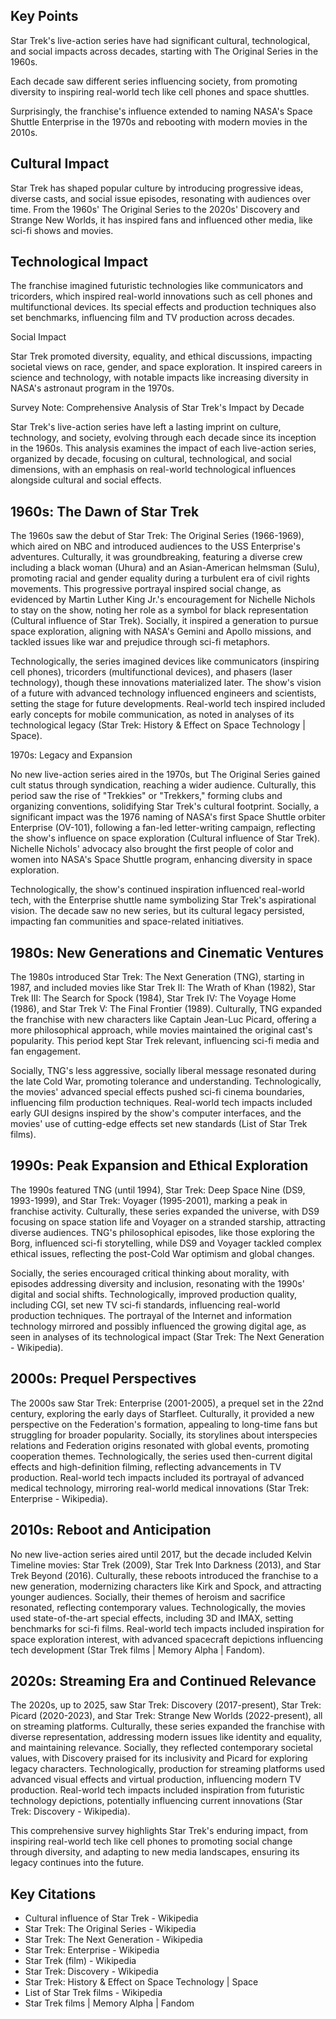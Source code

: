 ## Key Points

Star Trek's live-action series have had significant cultural, technological, and social impacts across decades, starting with The Original Series in the 1960s.

Each decade saw different series influencing society, from promoting diversity to inspiring real-world tech like cell phones and space shuttles.

Surprisingly, the franchise's influence extended to naming NASA's Space Shuttle Enterprise in the 1970s and rebooting with modern movies in the 2010s.

## Cultural Impact

Star Trek has shaped popular culture by introducing progressive ideas, diverse casts, and social issue episodes, resonating with audiences over time. From the 1960s' The Original Series to the 2020s' Discovery and Strange New Worlds, it has inspired fans and influenced other media, like sci-fi shows and movies.

## Technological Impact

The franchise imagined futuristic technologies like communicators and tricorders, which inspired real-world innovations such as cell phones and multifunctional devices. Its special effects and production techniques also set benchmarks, influencing film and TV production across decades.

Social Impact

Star Trek promoted diversity, equality, and ethical discussions, impacting societal views on race, gender, and space exploration. It inspired careers in science and technology, with notable impacts like increasing diversity in NASA's astronaut program in the 1970s.

Survey Note: Comprehensive Analysis of Star Trek's Impact by Decade

Star Trek's live-action series have left a lasting imprint on culture, technology, and society, evolving through each decade since its inception in the 1960s. This analysis examines the impact of each live-action series, organized by decade, focusing on cultural, technological, and social dimensions, with an emphasis on real-world technological influences alongside cultural and social effects.

## 1960s: The Dawn of Star Trek

The 1960s saw the debut of Star Trek: The Original Series (1966-1969), which aired on NBC and introduced audiences to the USS Enterprise's adventures. Culturally, it was groundbreaking, featuring a diverse crew including a black woman (Uhura) and an Asian-American helmsman (Sulu), promoting racial and gender equality during a turbulent era of civil rights movements. This progressive portrayal inspired social change, as evidenced by Martin Luther King Jr.'s encouragement for Nichelle Nichols to stay on the show, noting her role as a symbol for black representation (Cultural influence of Star Trek). Socially, it inspired a generation to pursue space exploration, aligning with NASA's Gemini and Apollo missions, and tackled issues like war and prejudice through sci-fi metaphors.

Technologically, the series imagined devices like communicators (inspiring cell phones), tricorders (multifunctional devices), and phasers (laser technology), though these innovations materialized later. The show's vision of a future with advanced technology influenced engineers and scientists, setting the stage for future developments. Real-world tech inspired included early concepts for mobile communication, as noted in analyses of its technological legacy (Star Trek: History & Effect on Space Technology | Space).

1970s: Legacy and Expansion

No new live-action series aired in the 1970s, but The Original Series gained cult status through syndication, reaching a wider audience. Culturally, this period saw the rise of "Trekkies" or "Trekkers," forming clubs and organizing conventions, solidifying Star Trek's cultural footprint. Socially, a significant impact was the 1976 naming of NASA's first Space Shuttle orbiter Enterprise (OV-101), following a fan-led letter-writing campaign, reflecting the show's influence on space exploration (Cultural influence of Star Trek). Nichelle Nichols' advocacy also brought the first people of color and women into NASA's Space Shuttle program, enhancing diversity in space exploration.

Technologically, the show's continued inspiration influenced real-world tech, with the Enterprise shuttle name symbolizing Star Trek's aspirational vision. The decade saw no new series, but its cultural legacy persisted, impacting fan communities and space-related initiatives.

## 1980s: New Generations and Cinematic Ventures

The 1980s introduced Star Trek: The Next Generation (TNG), starting in 1987, and included movies like Star Trek II: The Wrath of Khan (1982), Star Trek III: The Search for Spock (1984), Star Trek IV: The Voyage Home (1986), and Star Trek V: The Final Frontier (1989). Culturally, TNG expanded the franchise with new characters like Captain Jean-Luc Picard, offering a more philosophical approach, while movies maintained the original cast's popularity. This period kept Star Trek relevant, influencing sci-fi media and fan engagement.

Socially, TNG's less aggressive, socially liberal message resonated during the late Cold War, promoting tolerance and understanding. Technologically, the movies' advanced special effects pushed sci-fi cinema boundaries, influencing film production techniques. Real-world tech impacts included early GUI designs inspired by the show's computer interfaces, and the movies' use of cutting-edge effects set new standards (List of Star Trek films).

## 1990s: Peak Expansion and Ethical Exploration

The 1990s featured TNG (until 1994), Star Trek: Deep Space Nine (DS9, 1993-1999), and Star Trek: Voyager (1995-2001), marking a peak in franchise activity. Culturally, these series expanded the universe, with DS9 focusing on space station life and Voyager on a stranded starship, attracting diverse audiences. TNG's philosophical episodes, like those exploring the Borg, influenced sci-fi storytelling, while DS9 and Voyager tackled complex ethical issues, reflecting the post-Cold War optimism and global changes.

Socially, the series encouraged critical thinking about morality, with episodes addressing diversity and inclusion, resonating with the 1990s' digital and social shifts. Technologically, improved production quality, including CGI, set new TV sci-fi standards, influencing real-world production techniques. The portrayal of the Internet and information technology mirrored and possibly influenced the growing digital age, as seen in analyses of its technological impact (Star Trek: The Next Generation - Wikipedia).

## 2000s: Prequel Perspectives

The 2000s saw Star Trek: Enterprise (2001-2005), a prequel set in the 22nd century, exploring the early days of Starfleet. Culturally, it provided a new perspective on the Federation's formation, appealing to long-time fans but struggling for broader popularity. Socially, its storylines about interspecies relations and Federation origins resonated with global events, promoting cooperation themes. Technologically, the series used then-current digital effects and high-definition filming, reflecting advancements in TV production. Real-world tech impacts included its portrayal of advanced medical technology, mirroring real-world medical innovations (Star Trek: Enterprise - Wikipedia).

## 2010s: Reboot and Anticipation

No new live-action series aired until 2017, but the decade included Kelvin Timeline movies: Star Trek (2009), Star Trek Into Darkness (2013), and Star Trek Beyond (2016). Culturally, these reboots introduced the franchise to a new generation, modernizing characters like Kirk and Spock, and attracting younger audiences. Socially, their themes of heroism and sacrifice resonated, reflecting contemporary values. Technologically, the movies used state-of-the-art special effects, including 3D and IMAX, setting benchmarks for sci-fi films. Real-world tech impacts included inspiration for space exploration interest, with advanced spacecraft depictions influencing tech development (Star Trek films | Memory Alpha | Fandom).

## 2020s: Streaming Era and Continued Relevance

The 2020s, up to 2025, saw Star Trek: Discovery (2017-present), Star Trek: Picard (2020-2023), and Star Trek: Strange New Worlds (2022-present), all on streaming platforms. Culturally, these series expanded the franchise with diverse representation, addressing modern issues like identity and equality, and maintaining relevance. Socially, they reflected contemporary societal values, with Discovery praised for its inclusivity and Picard for exploring legacy characters. Technologically, production for streaming platforms used advanced visual effects and virtual production, influencing modern TV production. Real-world tech impacts included inspiration from futuristic technology depictions, potentially influencing current innovations (Star Trek: Discovery - Wikipedia).

This comprehensive survey highlights Star Trek's enduring impact, from inspiring real-world tech like cell phones to promoting social change through diversity, and adapting to new media landscapes, ensuring its legacy continues into the future.

## Key Citations

* Cultural influence of Star Trek - Wikipedia
* Star Trek: The Original Series - Wikipedia
* Star Trek: The Next Generation - Wikipedia
* Star Trek: Enterprise - Wikipedia
* Star Trek (film) - Wikipedia
* Star Trek: Discovery - Wikipedia
* Star Trek: History & Effect on Space Technology | Space
* List of Star Trek films - Wikipedia
* Star Trek films | Memory Alpha | Fandom
